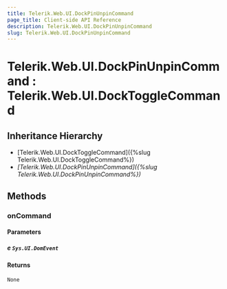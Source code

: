 ```yaml
---
title: Telerik.Web.UI.DockPinUnpinCommand
page_title: Client-side API Reference
description: Telerik.Web.UI.DockPinUnpinCommand
slug: Telerik.Web.UI.DockPinUnpinCommand
---
```


# Telerik.Web.UI.DockPinUnpinCommand : Telerik.Web.UI.DockToggleCommand 

## Inheritance Hierarchy

* [Telerik.Web.UI.DockToggleCommand]({%slug Telerik.Web.UI.DockToggleCommand%})
* *[Telerik.Web.UI.DockPinUnpinCommand]({%slug Telerik.Web.UI.DockPinUnpinCommand%})*


## Methods

###  onCommand

#### Parameters

##### e `Sys.UI.DomEvent`

#### Returns

`None` 



